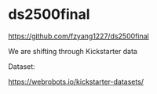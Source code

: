 # ds2500final
https://github.com/fzyang1227/ds2500final

We are shifting through Kickstarter data


Dataset:

https://webrobots.io/kickstarter-datasets/

